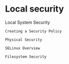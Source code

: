 # Local security

Local System Security

    Creating a Security Policy

    Physical Security

    SELinux Overview

    Filesystem Security